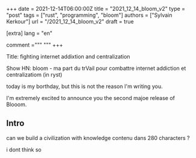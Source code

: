 +++
date = 2021-12-14T06:00:00Z
title = "2021_12_14_bloom_v2"
type = "post"
tags = ["rust", "programming", "bloom"]
authors = ["Sylvain Kerkour"]
url = "/2021_12_14_bloom_v2"
draft = true

[extra]
lang = "en"

comment ="""
"""
+++


Title:
fighting internet addixtion and centralization


Show HN: bloom - ma part du trVail pour combattre internet addiction et centralizatiom (in ryst)


today is my borthday, but this is not the reason I'm writing you.

I'm extremely excited to announce you the second majoe release of Blooom.


## Intro

can we build a civilization with knowledge contenu dans 280 characters ?

i dont think so
